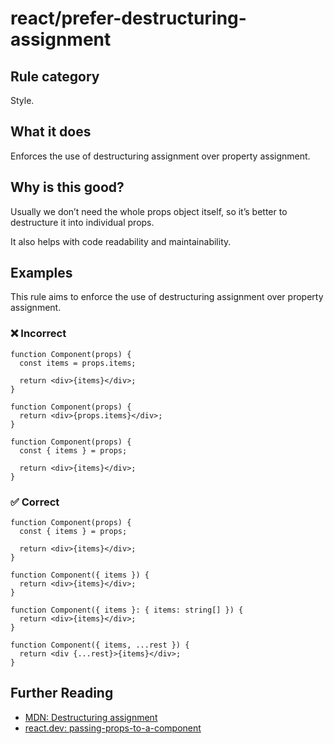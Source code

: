 # react/prefer-destructuring-assignment

## Rule category

Style.

## What it does

Enforces the use of destructuring assignment over property assignment.

## Why is this good?

Usually we don’t need the whole props object itself, so it’s better to destructure it into individual props.

It also helps with code readability and maintainability.

## Examples

This rule aims to enforce the use of destructuring assignment over property assignment.

### ❌ Incorrect

```tsx
function Component(props) {
  const items = props.items;

  return <div>{items}</div>;
}
```

```tsx
function Component(props) {
  return <div>{props.items}</div>;
}
```

```tsx
function Component(props) {
  const { items } = props;

  return <div>{items}</div>;
}
```

### ✅ Correct

```tsx
function Component(props) {
  const { items } = props;

  return <div>{items}</div>;
}
```

```tsx
function Component({ items }) {
  return <div>{items}</div>;
}
```

```tsx
function Component({ items }: { items: string[] }) {
  return <div>{items}</div>;
}
```

```tsx
function Component({ items, ...rest }) {
  return <div {...rest}>{items}</div>;
}
```

## Further Reading

- [MDN: Destructuring assignment](https://developer.mozilla.org/en-US/docs/Web/JavaScript/Reference/Operators/Destructuring_assignment)
- [react.dev: passing-props-to-a-component](https://react.dev/learn/passing-props-to-a-component#step-2-read-props-inside-the-child-component)
